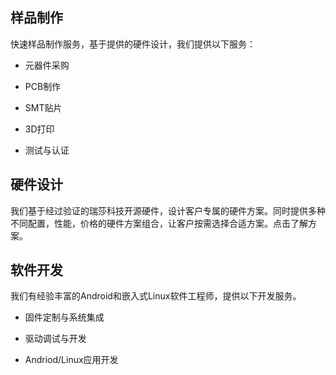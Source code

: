 ## 样品制作

快速样品制作服务，基于提供的硬件设计，我们提供以下服务：

* 元器件采购

* PCB制作

* SMT贴片

* 3D打印

* 测试与认证


## 硬件设计

我们基于经过验证的瑞莎科技开源硬件，设计客户专属的硬件方案。同时提供多种不同配置，性能，价格的硬件方案组合，让客户按需选择合适方案。点击了解方案。


## 软件开发

我们有经验丰富的Android和嵌入式Linux软件工程师，提供以下开发服务。

* 固件定制与系统集成

* 驱动调试与开发

* Andriod/Linux应用开发
